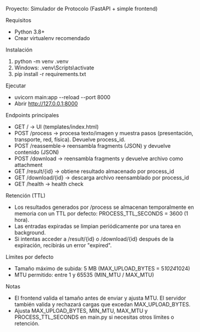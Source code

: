 Proyecto: Simulador de Protocolo (FastAPI + simple frontend)

Requisitos
- Python 3.8+
- Crear virtualenv recomendado

Instalación
1) python -m venv .venv
2) Windows: .venv\Scripts\activate
3) pip install -r requirements.txt

Ejecutar
- uvicorn main:app --reload --port 8000
- Abrir http://127.0.0.1:8000

Endpoints principales
- GET /           -> UI (templates/index.html)
- POST /process   -> procesa texto/imagen y muestra pasos (presentación, transporte, red, física). Devuelve process_id.
- POST /reassemble-> reensambla fragments (JSON) y devuelve contenido (JSON)
- POST /download  -> reensambla fragments y devuelve archivo como attachment
- GET /result/{id} -> obtiene resultado almacenado por process_id
- GET /download/{id} -> descarga archivo reensamblado por process_id
- GET /health     -> health check

Retención (TTL)
- Los resultados generados por /process se almacenan temporalmente en memoria con un TTL por defecto:
  PROCESS_TTL_SECONDS = 3600 (1 hora).
- Las entradas expiradas se limpian periódicamente por una tarea en background.
- Si intentas acceder a /result/{id} o /download/{id} después de la expiración, recibirás un error "expired".

Límites por defecto
- Tamaño máximo de subida: 5 MB (MAX_UPLOAD_BYTES = 5*1024*1024)
- MTU permitido: entre 1 y 65535 (MIN_MTU / MAX_MTU)

Notas
- El frontend valida el tamaño antes de enviar y ajusta MTU. El servidor también valida y rechazará cargas que excedan MAX_UPLOAD_BYTES.
- Ajusta MAX_UPLOAD_BYTES, MIN_MTU, MAX_MTU y PROCESS_TTL_SECONDS en main.py si necesitas otros límites o retención.
